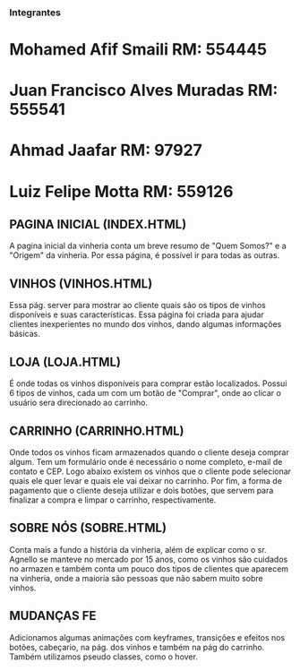 ### Integrantes
# Mohamed Afif Smaili  RM: 554445
# Juan Francisco Alves Muradas RM: 555541
# Ahmad Jaafar  RM: 97927
# Luiz Felipe Motta  RM: 559126

## PAGINA INICIAL (INDEX.HTML)
A pagina inicial da vinheria conta um breve resumo de "Quem Somos?" e a "Origem" da vinheria. Por essa página, é possível ir para todas as outras. 
## VINHOS (VINHOS.HTML)
Essa pág. server para mostrar ao cliente quais são os tipos de vinhos disponíveis e suas características. Essa página foi criada para ajudar clientes inexperientes no mundo dos vinhos, dando algumas informações básicas.
## LOJA (LOJA.HTML)
É onde todas os vinhos disponíveis para comprar estão localizados. Possui 6 tipos de vinhos, cada um com um botão de "Comprar", onde ao clicar o usuário sera direcionado ao carrinho. 
## CARRINHO (CARRINHO.HTML)
Onde todos os vinhos ficam armazenados quando o cliente deseja comprar algum. Tem um formulário onde é necessário o nome completo, e-mail de contato e CEP. Logo abaixo existem os vinhos que o cliente pode selecionar quais ele quer levar e quais ele vai deixar no carrinho. Por fim, a forma de pagamento que o cliente deseja utilizar e dois botões, que servem para finalizar a compra e limpar o carrinho, respectivamente.
## SOBRE NÓS (SOBRE.HTML)
Conta mais a fundo a história da vinheria, além de explicar como o sr. Agnello se manteve no mercado por 15 anos, como os vinhos são cuidados no armazen e também conta um pouco dos tipos de clientes que aparecem na vinheria, onde a maioria são pessoas que não sabem muito sobre vinhos.
## MUDANÇAS FE
Adicionamos algumas animações com keyframes, transições e efeitos nos botões, cabeçario, na pág. dos vinhos e também na pág do carrinho. Também utilizamos pseudo classes, como o hover. 
